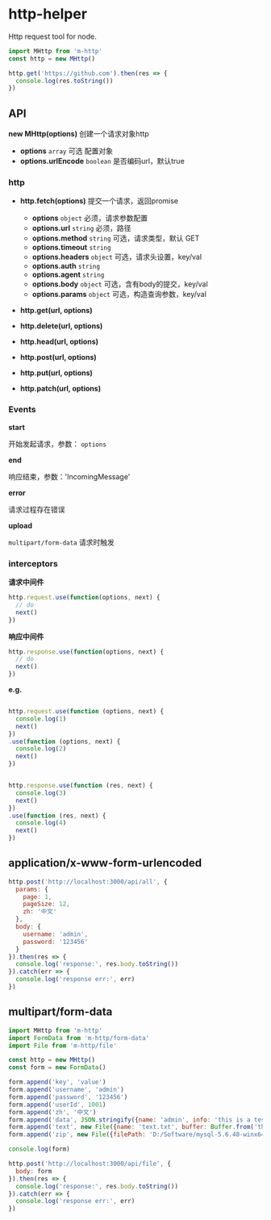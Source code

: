 # http-helper

Http request tool for node.


```js
import MHttp from 'm-http'
const http = new MHttp()

http.get('https://github.com').then(res => {
  console.log(res.toString())
})
```

## API

**new MHttp(options)** 创建一个请求对象http

  + **options** `array` 可选 配置对象
  + **options.urlEncode** `boolean` 是否编码url，默认true

### http

+ **http.fetch(options)** 提交一个请求，返回promise

  + **options** `object` 必须，请求参数配置
  + **options.url** `string` 必须，路径
  + **options.method** `string` 可选，请求类型，默认 GET
  + **options.timeout** `string` 
  + **options.headers** `object` 可选，请求头设置，key/val  
  + **options.auth** `string`
  + **options.agent** `string`
  + **options.body** `object` 可选，含有body的提交，key/val
  + **options.params** `object` 可选，构造查询参数，key/val

+ **http.get(url, options)**
+ **http.delete(url, options)**
+ **http.head(url, options)**
+ **http.post(url, options)**
+ **http.put(url, options)**
+ **http.patch(url, options)**

### Events

**start**

开始发起请求，参数： `options`

**end**

响应结束，参数：'IncomingMessage'

**error**

请求过程存在错误


**upload**

 `multipart/form-data` 请求时触发


### interceptors



**请求中间件**

```js
http.request.use(function(options, next) {
  // do
  next()
})
```

**响应中间件**

```js
http.response.use(function(options, next) {
  // do
  next()
})
```


**e.g.**

```js

http.request.use(function (options, next) {
  console.log(1)
  next()
})
.use(function (options, next) {
  console.log(2)
  next()
})


http.response.use(function (res, next) {
  console.log(3)
  next()
})
.use(function (res, next) {
  console.log(4)
  next()
})
```


## application/x-www-form-urlencoded

```js
http.post('http://localhost:3000/api/all', {
  params: {
    page: 1,
    pageSize: 12,
    zh: '中文'
  },
  body: {
    username: 'admin',
    password: '123456'
  }
}).then(res => {
  console.log('response:', res.body.toString())
}).catch(err => {
  console.log('response err:', err)
})
```

## multipart/form-data

```js
import MHttp from 'm-http'
import FormData from 'm-http/form-data'
import File from 'm-http/file'

const http = new MHttp()
const form = new FormData()

form.append('key', 'value')
form.append('username', 'admin')
form.append('password', '123456')
form.append('userId', 1001)
form.append('zh', '中文')
form.append('data', JSON.stringify({name: 'admin', info: 'this is a test.', zh: '中文'}))
form.append('text', new File({name: 'text.txt', buffer: Buffer.from('this is a test\r\n这是一个测试。')}))
form.append('zip', new File({filePath: 'D:/Software/mysql-5.6.40-winx64.zip'}))

console.log(form)

http.post('http://localhost:3000/api/file', {
  body: form
}).then(res => {
  console.log('response:', res.body.toString())
}).catch(err => {
  console.log('response err:', err)
})
```
